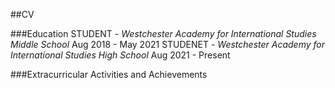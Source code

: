 ##CV

###Education
STUDENT - *Westchester Academy for International Studies Middle School* Aug 2018 - May 2021
STUDENET - *Westchester Academy for International Studies High School* Aug 2021 - Present

###Extracurricular Activities and Achievements

